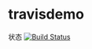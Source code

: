# travisdemo
状态
[![Build Status](https://travis-ci.org/lanxuping/travisdemo.svg?branch=master)](https://travis-ci.org/lanxuping/travisdemo)
